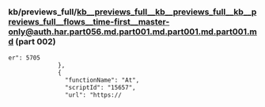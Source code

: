 ### kb/previews_full/kb__previews_full__kb__previews_full__kb__previews_full__flows__time-first__master-only@auth.har.part056.md.part001.md.part001.md.part001.md (part 002)

```md
er": 5705
              },
              {
                "functionName": "At",
                "scriptId": "15657",
                "url": "https://
```

```
